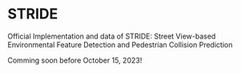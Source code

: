 # STRIDE
Official Implementation and data of STRIDE: Street View-based Environmental Feature Detection and Pedestrian Collision Prediction

Comming soon before October 15, 2023!
